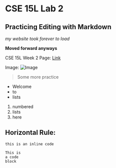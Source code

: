 # CSE 15L Lab 2
## Practicing Editing with Markdown

*my website took forever to load*

**Moved forward anyways**

CSE 15L Week 2 Page:
[Link](https://ucsd-cse15l-w22.github.io/week/week2/#notes-from-class)


Image: 
![Image](https://www.google.com/imgres?imgurl=https%3A%2F%2Flibrary.ucsd.edu%2Fnews-events%2Fwp-content%2Fuploads%2F2020%2F08%2FLibrary-Blog-Post-Feature-1920x1080-50th-1.jpg&imgrefurl=https%3A%2F%2Flibrary.ucsd.edu%2Fnews-events%2Fgeisellibrary50thanniversary%2F&tbnid=X4paezgMhYe5eM&vet=12ahUKEwiF35vhpa31AhVQSawKHYj2BGcQMygAegUIARDVAQ..i&docid=csvZL7y8hyeRfM&w=1920&h=1080&q=ucsd%20photo&ved=2ahUKEwiF35vhpa31AhVQSawKHYj2BGcQMygAegUIARDVAQ)

> Some more practice

* Welcome
* to
* lists

1. numbered
2. lists
3. here

Horizontal Rule:
---

`this is an inline code`

```
This is
a code
block
```
